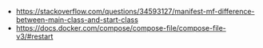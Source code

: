 - https://stackoverflow.com/questions/34593127/manifest-mf-difference-between-main-class-and-start-class 
- https://docs.docker.com/compose/compose-file/compose-file-v3/#restart